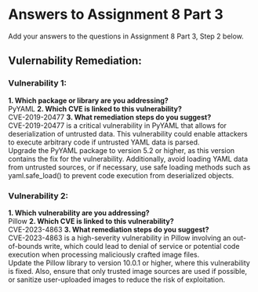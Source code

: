 # Answers to Assignment 8 Part 3

Add your answers to the questions in Assignment 8 Part 3, Step 2 below. 

## Vulernability Remediation:
### Vulnerability 1: 
**1. Which package or library are you addressing?**  
   PyYAML
**2. Which CVE is linked to this vulnerability?**  
   CVE-2019-20477
**3. What remediation steps do you suggest?**  
   CVE-2019-20477 is a critical vulnerability in PyYAML that allows for deserialization of untrusted data. This vulnerability could enable attackers to execute arbitrary code if untrusted YAML data is parsed.  
   Upgrade the PyYAML package to version 5.2 or higher, as this version contains the fix for the vulnerability. Additionally, avoid loading YAML data from untrusted sources, or if necessary, use safe loading methods such as yaml.safe_load() to prevent code execution from deserialized objects.
### Vulnerability 2:
**1. Which vulnerability are you addressing?**  
   Pillow
**2. Which CVE is linked to this vulnerability?**  
   CVE-2023-4863
**3. What remediation steps do you suggest?**  
   CVE-2023-4863 is a high-severity vulnerability in Pillow involving an out-of-bounds write, which could lead to denial of service or potential code execution when processing maliciously crafted image files.  
   Update the Pillow library to version 10.0.1 or higher, where this vulnerability is fixed. Also, ensure that only trusted image sources are used if possible, or sanitize user-uploaded images to reduce the risk of exploitation.
